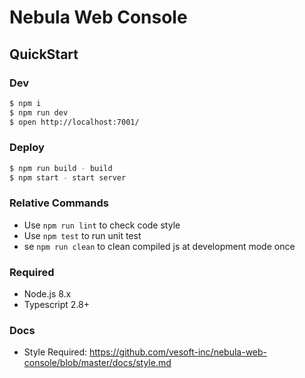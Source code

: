# Nebula Web Console

## QuickStart

### Dev

```bash
$ npm i
$ npm run dev
$ open http://localhost:7001/
```

### Deploy

```bash
$ npm run build - build
$ npm start - start server
```

### Relative Commands

- Use `npm run lint` to check code style
- Use `npm test` to run unit test
- se `npm run clean` to clean compiled js at development mode once

### Required

- Node.js 8.x
- Typescript 2.8+

### Docs
- Style Required: https://github.com/vesoft-inc/nebula-web-console/blob/master/docs/style.md
